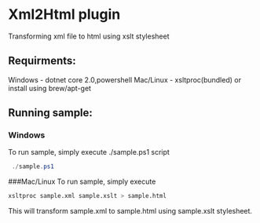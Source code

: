 # Xml2Html plugin
Transforming xml file to html using xslt stylesheet

## Requirments:
Windows - dotnet core 2.0,powershell
Mac/Linux - xsltproc(bundled) or install using brew/apt-get

## Running sample:
### Windows
To run sample, simply execute ./sample.ps1 script
```powershell
 ./sample.ps1
```
###Mac/Linux
To run sample, simply execute
```bash
xsltproc sample.xml sample.xslt > sample.html
```

This will transform sample.xml to sample.html using sample.xslt stylesheet.
